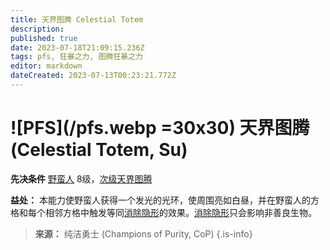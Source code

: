```yaml
---
title: 天界图腾 Celestial Totem
description: 
published: true
date: 2023-07-18T21:09:15.236Z
tags: pfs, 狂暴之力, 图腾狂暴之力
editor: markdown
dateCreated: 2023-07-13T00:23:21.772Z
---
```


# ![PFS](/pfs.webp =30x30) 天界图腾 (Celestial Totem, Su)

**先决条件** [野蛮人](/野蛮人) 8级，[次级天界图腾](/狂暴之力/次级天界图腾)

**益处：** 本能力使野蛮人获得一个发光的光环，使周围亮如白昼，并在野蛮人的方格和每个相邻方格中触发等同[消除隐形](/法术列表/消除隐形_Invisibility_purge)的效果。[消除隐形](/法术列表/消除隐形_Invisibility_purge)只会影响非善良生物。

> **来源：** 纯洁勇士 (Champions of Purity, CoP)
{.is-info}
